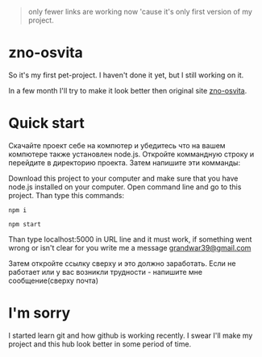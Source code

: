 > only fewer links are working now 'cause it's only first version of my project.

# zno-osvita
So it's my first pet-project. I haven't done it yet, but I still working on it.

In a few month I'll try to make it look better then original site [zno-osvita](https://zno.osvita.ua/).


# Quick start
Скачайте проект себе на компютер и убедитесь что на вашем компютере также установлен node.js.
Откройте коммандную строку и перейдите в директорию проекта. Затем напишите эти комманды:


Download this project to your computer and make sure that you have node.js installed on your computer.
Open command line and go to this project. Than type this commands: 

    npm i
    
    npm start
    
Than type localhost:5000 in URL line and it must work, if something went wrong or isn't clear for you write me a message grandwar39@gmail.com

Затем откройте ссылку сверху и это должно заработать. Если не работает или у вас возникли трудности - напишите мне сообщение(сверху почта)
    
    

# I'm sorry
I started learn git and how github is working recently. I swear I'll make my project and this hub look better in some period of time.
